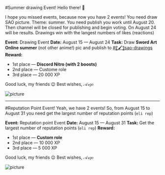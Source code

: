 #Summer drawing Event!
Hello there! :wave:

I hope you missed events, because now you have 2 events!
You need draw SAO picture. Theme: summer. You need publish you work until August 20. Then channel will be closed for publishing and begin voting. On August 24 will be results. Drawings win with the langest numbers of likes (reactions)

**Event:** Drawing Event
**Date:** August 15 — August 24
**Task:** Draw **Sword Art Online summer** (not other anime!) pic and publish to [#〖🖌〗sao-drawings](#739105179424784505)
**Reward:**

- 1st place — **Discord Nitro (with 2 boosts)**
- 2nd place — Custome role
- 3rd place — 20 000 XP

Good luck, my friends :wink:
Best wishes,
𝒜𝓇𝑔𝑜

![picture](https://i.redd.it/czapgk3hu4h21.jpg)

---

#Reputation Point Event!
Yeah, we have 2 events! So, from August 15 to August 31 you need get the largest number of reputation points (`eli rep`)

**Event:** Reputation point Event
**Date:** August 15 — August 31
**Task:** Get the largest number of reputation points (`eli rep`)
**Reward:**

- 1st place — **Custom role**
- 2nd place — 10 000 XP
- 3rd place — 5 000 XP

Good luck, my friends :wink:
Best wishes,
𝒜𝓇𝑔𝑜

![picture](https://cdn.igromania.ru/mnt/news/4/8/d/a/c/7/93082/f08a871a39172696_1920xH.jpg)
